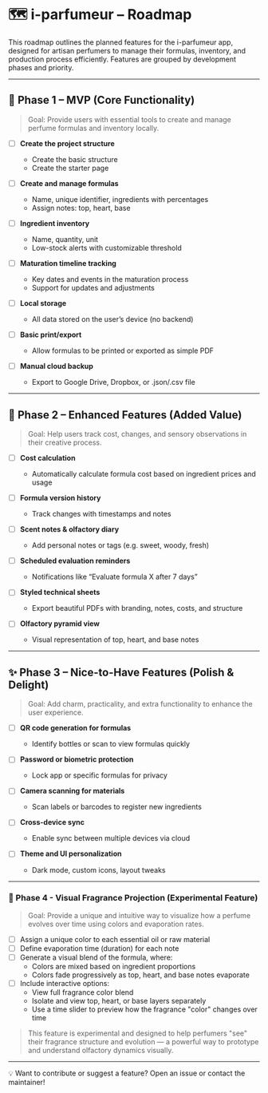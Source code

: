 # 🗺️ i-parfumeur – Roadmap

This roadmap outlines the planned features for the i-parfumeur app, designed for artisan perfumers to manage their formulas, inventory, and production process efficiently. Features are grouped by development phases and priority.

---

## 🚀 Phase 1 – MVP (Core Functionality)
> Goal: Provide users with essential tools to create and manage perfume formulas and inventory locally.

- [ ] **Create the project structure**
  - Create the basic structure
  - Create the starter page

- [ ] **Create and manage formulas**
  - Name, unique identifier, ingredients with percentages
  - Assign notes: top, heart, base

- [ ] **Ingredient inventory**
  - Name, quantity, unit
  - Low-stock alerts with customizable threshold

- [ ] **Maturation timeline tracking**
  - Key dates and events in the maturation process
  - Support for updates and adjustments

- [ ] **Local storage**
  - All data stored on the user’s device (no backend)

- [ ] **Basic print/export**
  - Allow formulas to be printed or exported as simple PDF

- [ ] **Manual cloud backup**
  - Export to Google Drive, Dropbox, or .json/.csv file

---

## 🔄 Phase 2 – Enhanced Features (Added Value)
> Goal: Help users track cost, changes, and sensory observations in their creative process.

- [ ] **Cost calculation**
  - Automatically calculate formula cost based on ingredient prices and usage

- [ ] **Formula version history**
  - Track changes with timestamps and notes

- [ ] **Scent notes & olfactory diary**
  - Add personal notes or tags (e.g. sweet, woody, fresh)

- [ ] **Scheduled evaluation reminders**
  - Notifications like “Evaluate formula X after 7 days”

- [ ] **Styled technical sheets**
  - Export beautiful PDFs with branding, notes, costs, and structure

- [ ] **Olfactory pyramid view**
  - Visual representation of top, heart, and base notes

---

## ✨ Phase 3 – Nice-to-Have Features (Polish & Delight)
> Goal: Add charm, practicality, and extra functionality to enhance the user experience.

- [ ] **QR code generation for formulas**
  - Identify bottles or scan to view formulas quickly

- [ ] **Password or biometric protection**
  - Lock app or specific formulas for privacy

- [ ] **Camera scanning for materials**
  - Scan labels or barcodes to register new ingredients

- [ ] **Cross-device sync**
  - Enable sync between multiple devices via cloud

- [ ] **Theme and UI personalization**
  - Dark mode, custom icons, layout tweaks

---

### 🌈 Phase 4 - **Visual Fragrance Projection (Experimental Feature)**  
> Goal: Provide a unique and intuitive way to visualize how a perfume evolves over time using colors and evaporation rates.

- [ ] Assign a unique color to each essential oil or raw material  
- [ ] Define evaporation time (duration) for each note  
- [ ] Generate a visual blend of the formula, where:  
  - Colors are mixed based on ingredient proportions  
  - Colors fade progressively as top, heart, and base notes evaporate  
- [ ] Include interactive options:  
  - View full fragrance color blend  
  - Isolate and view top, heart, or base layers separately  
  - Use a time slider to preview how the fragrance "color" changes over time  

> This feature is experimental and designed to help perfumers "see" their fragrance structure and evolution — a powerful way to prototype and understand olfactory dynamics visually.

---

💡 Want to contribute or suggest a feature? Open an issue or contact the maintainer!


